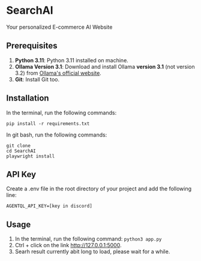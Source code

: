 # SearchAI
Your personalized E-commerce AI Website

## Prerequisites

1. **Python 3.11**: Python 3.11 installed on machine.
2. **Ollama Version 3.1**: Download and install Ollama **version 3.1** (not version 3.2) from [Ollama's official website](https://ollama.com).
3. **Git**: Install Git too.

## Installation
In the terminal, run the following commands:
```
pip install -r requirements.txt

```

In git bash, run the following commands:
```
git clone
cd SearchAI
playwright install
```

## API Key
Create a .env file in the root directory of your project and add the following line:
```
AGENTQL_API_KEY=[key in discord]
```

## Usage
1. In the terminal, run the following command:
```python3 app.py```
2. Ctrl + click on the link http://127.0.0.1:5000.
3. Searh result currently abit long to load, please wait for a while.
